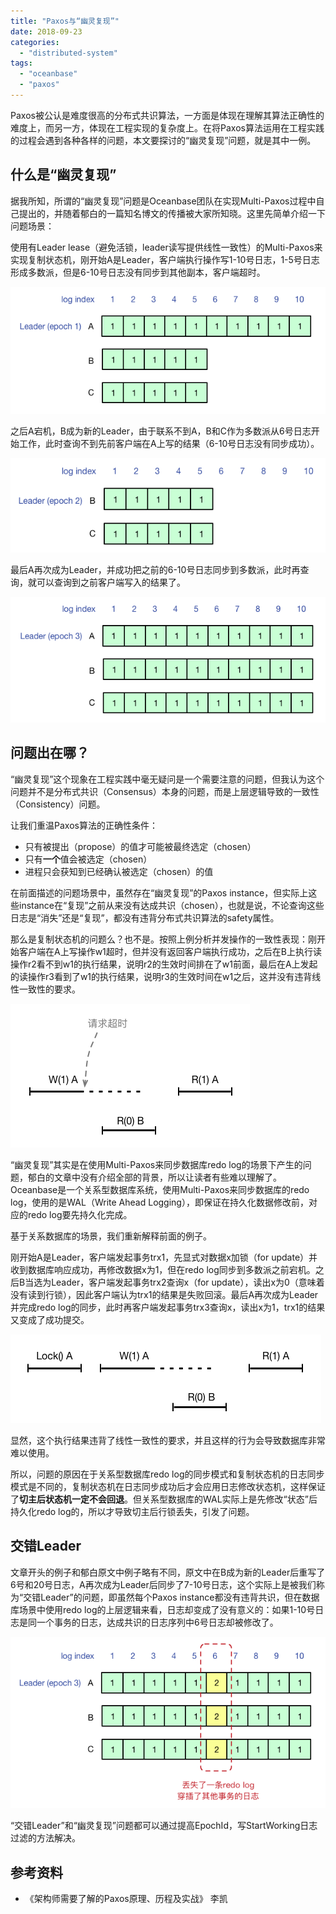 ```yaml
---
title: "Paxos与“幽灵复现”"
date: 2018-09-23
categories: 
  - "distributed-system"
tags: 
  - "oceanbase"
  - "paxos"
---
```


Paxos被公认是难度很高的分布式共识算法，一方面是体现在理解其算法正确性的难度上，而另一方，体现在工程实现的复杂度上。在将Paxos算法运用在工程实践的过程会遇到各种各样的问题，本文要探讨的“幽灵复现”问题，就是其中一例。

## 什么是“幽灵复现”


据我所知，所谓的“幽灵复现”问题是Oceanbase团队在实现Multi-Paxos过程中自己提出的，并随着郁白的一篇知名博文的传播被大家所知晓。这里先简单介绍一下问题场景：

使用有Leader lease（避免活锁，leader读写提供线性一致性）的Multi-Paxos来实现复制状态机，刚开始A是Leader，客户端执行操作写1-10号日志，1-5号日志形成多数派，但是6-10号日志没有同步到其他副本，客户端超时。

[![](/assets/images/1.png)](/assets/images/1.png)

之后A宕机，B成为新的Leader，由于联系不到A，B和C作为多数派从6号日志开始工作，此时查询不到先前客户端在A上写的结果（6-10号日志没有同步成功）。

[![](/assets/images/2.png)](/assets/images/2.png)

最后A再次成为Leader，并成功把之前的6-10号日志同步到多数派，此时再查询，就可以查询到之前客户端写入的结果了。

[![](/assets/images/3.png)](/assets/images/3.png)

<!--more-->

## 问题出在哪？


“幽灵复现”这个现象在工程实践中毫无疑问是一个需要注意的问题，但我认为这个问题并不是分布式共识（Consensus）本身的问题，而是上层逻辑导致的一致性（Consistency）问题。

让我们重温Paxos算法的正确性条件：

- 只有被提出（propose）的值才可能被最终选定（chosen）
- 只有**一个**值会被选定（chosen）
- 进程只会获知到已经确认被选定（chosen）的值

在前面描述的问题场景中，虽然存在“幽灵复现”的Paxos instance，但实际上这些instance在“复现”之前从来没有达成共识（chosen），也就是说，不论查询这些日志是“消失”还是“复现”，都没有违背分布式共识算法的safety属性。

那么是复制状态机的问题么？也不是。按照上例分析并发操作的一致性表现：刚开始客户端在A上写操作w1超时，但并没有返回客户端执行成功，之后在B上执行读操作r2看不到w1的执行结果，说明r2的生效时间排在了w1前面，最后在A上发起的读操作r3看到了w1的执行结果，说明r3的生效时间在w1之后，这并没有违背线性一致性的要求。

[![](/assets/images/5.png)](/assets/images/5.png)

“幽灵复现”其实是在使用Multi-Paxos来同步数据库redo log的场景下产生的问题，郁白的文章中没有介绍全部的背景，所以让读者有些难以理解了。Oceanbase是一个关系型数据库系统，使用Multi-Paxos来同步数据库的redo log，使用的是WAL（Write Ahead Logging），即保证在持久化数据修改前，对应的redo log要先持久化完成。

基于关系数据库的场景，我们重新解释前面的例子。

刚开始A是Leader，客户端发起事务trx1，先显式对数据x加锁（for update）并收到数据库响应成功，再修改数据x为1，但在redo log同步到多数派之前宕机。之后B当选为Leader，客户端发起事务trx2查询x（for update），读出x为0（意味着没有读到行锁），因此客户端认为trx1的结果是失败回滚。最后A再次成为Leader并完成redo log的同步，此时再客户端发起事务trx3查询x，读出x为1，trx1的结果又变成了成功提交。

[![](/assets/images/6.png)](/assets/images/6.png)

显然，这个执行结果违背了线性一致性的要求，并且这样的行为会导致数据库非常难以使用。

所以，问题的原因在于关系型数据库redo log的同步模式和复制状态机的日志同步模式是不同的，复制状态机在日志同步成功后才会应用日志修改状态机，这样保证了**切主后状态机一定不会回退**。但关系型数据库的WAL实际上是先修改“状态”后持久化redo log的，所以才导致切主后行锁丢失，引发了问题。

## 交错Leader


文章开头的例子和郁白原文中例子略有不同，原文中在B成为新的Leader后重写了6号和20号日志，A再次成为Leader后同步了7-10号日志，这个实际上是被我们称为“交错Leader”的问题，即虽然每个Paxos instance都没有违背共识，但在数据库场景中使用redo log的上层逻辑来看，日志却变成了没有意义的：如果1-10号日志是同一个事务的日志，达成共识的日志序列中6号日志却被修改了。

[![](/assets/images/4.png)](/assets/images/4.png)

“交错Leader”和“幽灵复现”问题都可以通过提高EpochId，写StartWorking日志过滤的方法解决。

## 参考资料


- 《架构师需要了解的Paxos原理、历程及实战》 李凯
